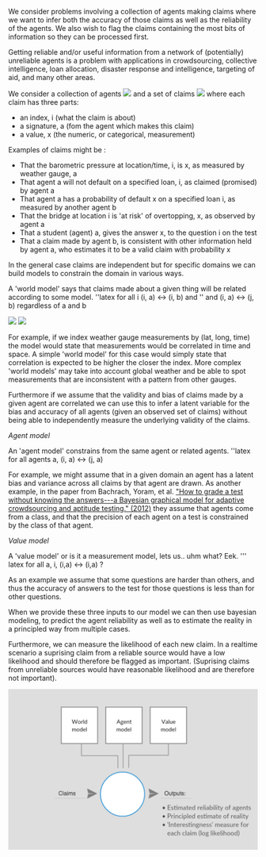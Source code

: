 We consider problems involving a collection of agents making claims where we want to infer both the accuracy of those claims as well as the reliability of the agents. We also wish to flag the claims containing the most bits of information so they can be processed first.



Getting reliable and/or useful information from a network of (potentially) unreliable agents is a problem with applications in crowdsourcing, collective intelligence, loan allocation, disaster response and intelligence, targeting of aid, and many other areas.

We consider a collection of agents <a href="http://mathurl.com/ybr85kd7"><img src="http://mathurl.com/ybr85kd7.png" /></a> and a set of claims <a href="http://mathurl.com/yd2xf6sr"><img src="http://mathurl.com/yd2xf6sr.png"></a> where each claim has three parts:
 - an index, i (what the claim is about)
 - a signature, a (fom the agent which makes this claim)
 - a value, x (the numeric, or categorical, measurement)

Examples of claims might be :
- That the barometric pressure at location/time, i, is x, as measured by weather gauge, a
- That agent a will not default on a specified loan, i, as claimed (promised) by agent a
- That agent a has a probability of default x on a specified loan i, as measured by another agent b
- That the bridge at location i is 'at risk' of overtopping, x, as observed by agent a 
- That a student (agent) a, gives the answer x, to the question i on the test
- That a claim made by agent b, is consistent with other information held by agent a, who estimates it to be a valid claim with probability x

In the general case claims are independent but for specific domains we can build models to constrain the domain in various ways.

A 'world model' says that claims made about a given thing will be related according to some model. 
''latex for all i (i, a) <-> (i, b) and 
'' and (i, a) <-> (j, b) regardless of a and b

 
<math>
<img src="https://latex.codecogs.com/gif.latex?E=mc^2" />
 
<img src="https://latex.codecogs.com/gif.latex?x%20%3D%20a_0%20&plus;%20%5Cfrac%7B1%7D%7Ba_1%20&plus;%20%5Cfrac%7B1%7D%7Ba_2%20&plus;%20%5Cfrac%7B1%7D%7Ba_3%20&plus;%20a_4%7D%7D%7D" />


For example, if we index weather gauge measurements by (lat, long, time) the model would state that measurements would be correlated in time and space. A simple 'world model' for this case would simply state that correlation is expected to be higher the closer the index. More complex 'world models' may take into account global weather and be able to spot measurements that are inconsistent with a pattern from other gauges.

Furthermore if we assume that the validity and bias of claims made by a given agent are correlated we can use this to infer a latent variable for the bias and accuracy of all agents (given an observed set of claims) without being able to independently measure the underlying validity of the claims.  

*Agent model*

An 'agent model' constrains from the same agent or related agents.
''latex for all agents a, (i, a) <-> (j, a)

For example, we might assume that in a given domain an agent has a latent bias and variance across all claims by that agent are drawn. As another example, in the paper from Bachrach, Yoram, et al. ["How to grade a test without knowing the answers---a Bayesian graphical model for adaptive crowdsourcing and aptitude testing." (2012)](https://icml.cc/2012/papers/597.pdf) they assume that agents come from a class, and that the precision of each agent on a test is constrained by the class of that agent. 

*Value model*

A 'value model' or is it a measurement model, lets us.. uhm what? Eek. 
''' latex for all a, i, (i,a) <-> (i,a) ?

As an example we assume that some questions are harder than others, and thus the accuracy of answers to the test for those questions is less than for other questions.

When we provide these three inputs to our model we can then use bayesian modeling, to predict the agent reliability as well as to estimate the reality in a principled way from multiple cases. 

Furthermore, we can measure the likelihood of each new claim. In a realtime scenario a suprising claim from a reliable source would have a low likelihood and should therefore be flagged as important. (Suprising claims from unreliable sources would have reasonable likelihood and are therefore not important).

<a href="https://creately.com/diagram/jo3gw9302/eyvMFJw8XXJiDfHzUILp2upUQg%3D"><img src="estimated_model.png" /></a>
